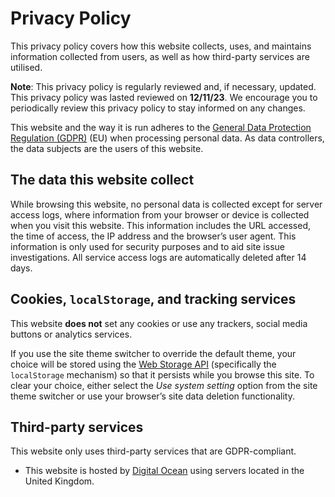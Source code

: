 <!---
  # Copyright (C) Damien Dart, <damiendart@pobox.com>.
  # This file is distributed under the MIT licence. For more
  # information, please refer to the accompanying "LICENCE" file.

  description: "View the privacy policy for Damien Dart's personal site."
  twigTemplate: '.templates/base-markdown.html.twig'
--->

Privacy Policy
==============

This privacy policy covers how this website collects, uses, and
maintains information collected from users, as well as how third-party
services are utilised.

**Note**: This privacy policy is regularly reviewed and, if necessary,
updated. This privacy policy was lasted reviewed on **12/11/23**. We
encourage you to periodically review this privacy policy to stay
informed on any changes.

This website and the way it is run adheres to the [General Data
Protection Regulation (GDPR)][] (EU) when processing personal data. As
data controllers, the data subjects are the users of this website.

  [General Data Protection Regulation (GDPR)]: <https://ico.org.uk/for-organisations/guide-to-the-general-data-protection-regulation-gdpr/>


## The data this website collect

While browsing this website, no personal data is collected except for
server access logs, where information from your browser or device is
collected when you visit this website. This information includes the URL
accessed, the time of access, the IP address and the browser’s user
agent. This information is only used for security purposes and to aid
site issue investigations. All service access logs are automatically
deleted after 14 days.


## Cookies, `localStorage`, and tracking services

This website **does not** set any cookies or use any trackers, social
media buttons or analytics services.

If you use the site theme switcher to override the default theme, your
choice will be stored using the [Web Storage API][] (specifically the
`localStorage` mechanism) so that it persists while you browse this
site. To clear your choice, either select the *Use system setting*
option from the site theme switcher or use your browser’s site data
deletion functionality.

  [Web Storage API]: <https://developer.mozilla.org/en-US/docs/Web/API/Web_Storage_API>


## Third-party services

This website only uses third-party services that are GDPR-compliant.

-   This website is hosted by [Digital Ocean][] using servers located in
    the United Kingdom.

  [Digital Ocean]: <https://www.digitalocean.com/security/gdpr/>
